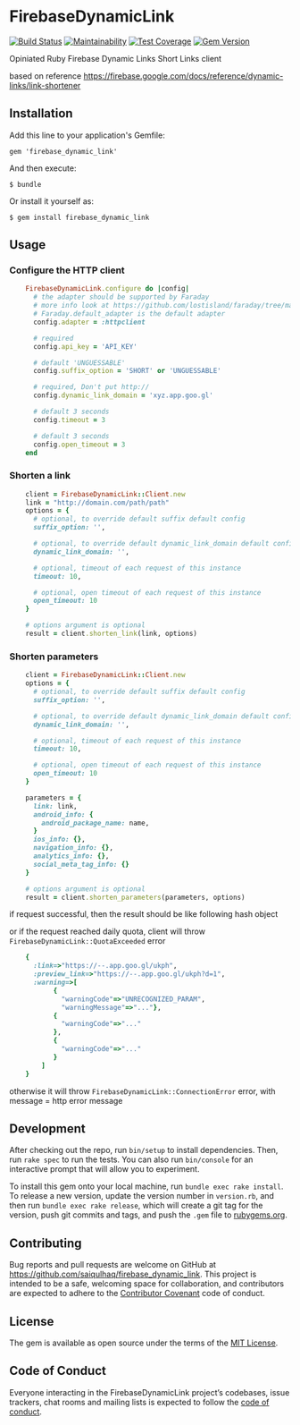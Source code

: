 # FirebaseDynamicLink

[![Build Status](https://travis-ci.org/saiqulhaq/firebase_dynamic_link.svg?branch=master)](https://travis-ci.org/saiqulhaq/firebase_dynamic_link)
[![Maintainability](https://api.codeclimate.com/v1/badges/0e2629515335c72ef80d/maintainability)](https://codeclimate.com/github/saiqulhaq/firebase_dynamic_link/maintainability)
[![Test Coverage](https://api.codeclimate.com/v1/badges/0e2629515335c72ef80d/test_coverage)](https://codeclimate.com/github/saiqulhaq/firebase_dynamic_link/test_coverage)
[![Gem Version](https://badge.fury.io/rb/firebase_dynamic_link.svg)](https://badge.fury.io/rb/firebase_dynamic_link)

Opiniated Ruby Firebase Dynamic Links Short Links client 

based on reference https://firebase.google.com/docs/reference/dynamic-links/link-shortener

## Installation

Add this line to your application's Gemfile:

    gem 'firebase_dynamic_link'

And then execute:

    $ bundle

Or install it yourself as:

    $ gem install firebase_dynamic_link

## Usage

### Configure the HTTP client

```ruby
    FirebaseDynamicLink.configure do |config|
      # the adapter should be supported by Faraday
      # more info look at https://github.com/lostisland/faraday/tree/master/test/adapters
      # Faraday.default_adapter is the default adapter
      config.adapter = :httpclient

      # required
      config.api_key = 'API_KEY'

      # default 'UNGUESSABLE'
      config.suffix_option = 'SHORT' or 'UNGUESSABLE'

      # required, Don't put http://
      config.dynamic_link_domain = 'xyz.app.goo.gl'

      # default 3 seconds
      config.timeout = 3 

      # default 3 seconds
      config.open_timeout = 3
    end
```

### Shorten a link

```ruby
    client = FirebaseDynamicLink::Client.new
    link = "http://domain.com/path/path"
    options = {
      # optional, to override default suffix default config 
      suffix_option: '', 

      # optional, to override default dynamic_link_domain default config
      dynamic_link_domain: '', 

      # optional, timeout of each request of this instance
      timeout: 10, 

      # optional, open timeout of each request of this instance
      open_timeout: 10
    }

    # options argument is optional
    result = client.shorten_link(link, options)
```

### Shorten parameters

```ruby
    client = FirebaseDynamicLink::Client.new
    options = {
      # optional, to override default suffix default config 
      suffix_option: '', 

      # optional, to override default dynamic_link_domain default config
      dynamic_link_domain: '', 

      # optional, timeout of each request of this instance
      timeout: 10, 

      # optional, open timeout of each request of this instance
      open_timeout: 10
    }

    parameters = {
      link: link,
      android_info: {
        android_package_name: name,
      }
      ios_info: {},
      navigation_info: {},
      analytics_info: {},
      social_meta_tag_info: {}
    }

    # options argument is optional
    result = client.shorten_parameters(parameters, options)
```

if request successful, then the result should be like following hash object

or if the request reached daily quota, client will throw `FirebaseDynamicLink::QuotaExceeded` error

```ruby
    { 
      :link=>"https://--.app.goo.gl/ukph", 
      :preview_link=>"https://--.app.goo.gl/ukph?d=1", 
      :warning=>[
           { 
             "warningCode"=>"UNRECOGNIZED_PARAM",
             "warningMessage"=>"..."}, 
           {
             "warningCode"=>"..."
           }, 
           {
             "warningCode"=>"..."
           }
        ]
    }
```

otherwise it will throw `FirebaseDynamicLink::ConnectionError` error, with message = http error message

## Development

After checking out the repo, run `bin/setup` to install dependencies. Then, run `rake spec` to run the tests. You can also run `bin/console` for an interactive prompt that will allow you to experiment.

To install this gem onto your local machine, run `bundle exec rake install`. To release a new version, update the version number in `version.rb`, and then run `bundle exec rake release`, which will create a git tag for the version, push git commits and tags, and push the `.gem` file to [rubygems.org](https://rubygems.org).

## Contributing

Bug reports and pull requests are welcome on GitHub at https://github.com/saiqulhaq/firebase_dynamic_link. This project is intended to be a safe, welcoming space for collaboration, and contributors are expected to adhere to the [Contributor Covenant](http://contributor-covenant.org) code of conduct.

## License

The gem is available as open source under the terms of the [MIT License](https://opensource.org/licenses/MIT).

## Code of Conduct

Everyone interacting in the FirebaseDynamicLink project’s codebases, issue trackers, chat rooms and mailing lists is expected to follow the [code of conduct](https://github.com/saiqulhaq/firebase_dynamic_link/blob/master/CODE_OF_CONDUCT.md).
